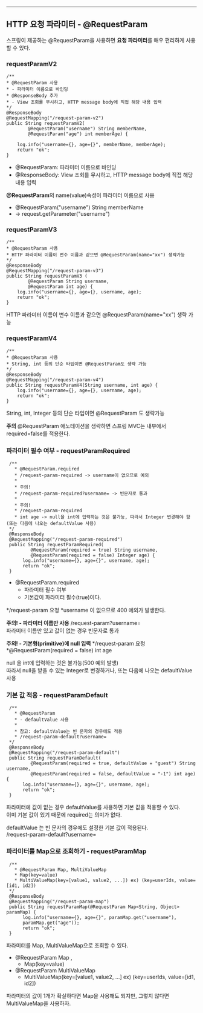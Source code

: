 ***
## HTTP 요청 파라미터 - @RequestParam
스프링이 제공하는 @RequestParam을 사용하면 **요청 파라미터**를 매우 편리하게 사용할 수 있다. 

### requestParamV2
```
/**
* @RequestParam 사용
* - 파라미터 이름으로 바인딩
* @ResponseBody 추가
* - View 조회를 무시하고, HTTP message body에 직접 해당 내용 입력
*/
@ResponseBody
@RequestMapping("/request-param-v2")
public String requestParamV2(
        @RequestParam("username") String memberName,
        @RequestParam("age") int memberAge) {

    log.info("username={}, age={}", memberName, memberAge);
    return "ok";
}
```

* @RequestParam: 파라미터 이름으로 바인딩
* @ResponseBody: View 조회를 무시하고, HTTP message body에 직접 해당 내용 입력

**@RequestParam**의 name(value)속성이 파라미터 이름으로 사용
* @RequestParam("username") String memberName
* -> request.getParameter("username")

### requestParamV3
```
/**
* @RequestParam 사용
* HTTP 파라미터 이름이 변수 이름과 같으면 @RequestParam(name="xx") 생략가능
*/
@ResponseBody
@RequestMapping("/request-param-v3")
public String requestParamV3 (
        @RequestParam String username,
        @RequestParam int age) {
    log.info("username={}, age={}, username, age);
    return "ok";
}
```
HTTP 파라미터 이름이 변수 이름과 같으면 @RequestParam(name="xx") 생략 가능

### requestParamV4
```
/**
* @RequestParam 사용
* String, int 등의 단순 타입이면 @RequestParam도 생략 가능
*/
@ResponseBody
@RequestMapping("/request-param-v4")
public String requestParamV4(String username, int age) {
    log.info("username={}, age={}, username, age);
    return "ok";
}
```

String, int, Integer 등의 단순 타입이면 @RequestParam 도 생략가능

**주의**
@RequestParam 애노테이션을 생략하면 스프링 MVC는 내부에서 required=false를 적용한다. 


### 파라미터 필수 여부 - requestParamRequired
```
 /**
   * @RequestParam.required
   * /request-param-required -> username이 없으므로 예외
   *
   * 주의!
   * /request-param-required?username= -> 빈문자로 통과
   *
   * 주의!
   * /request-param-required
   * int age -> null을 int에 입력하는 것은 불가능, 따라서 Integer 변경해야 함(또는 다음에 나오는 defaultValue 사용)
 */
 @ResponseBody
 @RequestMapping("/request-param-required")
 public String requestParamRequired(
         @RequestParam(required = true) String username,
         @RequestParam(required = false) Integer age) {
      log.info("username={}, age={}", username, age);
      return "ok";
 }
```

* @RequestParam.required
  * 파라미터 필수 여부
  * 기본값이 파라미터 필수(true)이다.
  
*/request-param 요청
  *username 이 없으므로 400 예외가 발생한다.

**주의! - 파라미터 이름만 사용**
/request-param?username=</br>
파라미터 이름만 있고 값이 없는 경우  빈문자로 통과

**주의! - 기본형(primitive)에 null 입력**
*/request-param 요청
*@RequestParam(required = false) int age

null 을 int에 입력하는 것은 불가능(500 예외 발생) </br>
따라서 null을 받을 수 있는 Integer로 변경하거나, 또는 다음에 나오는 defaultValue 사용

### 기본 값 적용 - requestParamDefault
```
 /**
   * @RequestParam
   * - defaultValue 사용
   *
   * 참고: defaultValue는 빈 문자의 경우에도 적용
   * /request-param-default?username=
 */
 @ResponseBody
 @RequestMapping("/request-param-default")
 public String requestParamDefault(
         @RequestParam(required = true, defaultValue = "guest") String username,
         @RequestParam(required = false, defaultValue = "-1") int age) {
      log.info("username={}, age={}", username, age);
      return "ok";
 }
```
파라미터에 값이 없는 경우 defaultValue를 사용하면 기본 값을 적용할 수 있다.</br>
이미 기본 값이 있기 때문에 required는 의미가 없다.</br>

defaultValue 는 빈 문자의 경우에도 설정한 기본 값이 적용된다.</br>
/request-param-default?username=

### 파라미터를 Map으로 조회하기 - requestParamMap
```
 /**
   * @RequestParam Map, MultiValueMap
   * Map(key=value)
   * MultiValueMap(key=[value1, value2, ...]) ex) (key=userIds, value=[id1, id2])
 */
 @ResponseBody
 @RequestMapping("/request-param-map")
 public String requestParamMap(@RequestParam Map<String, Object> paramMap) {
      log.info("username={}, age={}", paramMap.get("username"),
      paramMap.get("age"));
      return "ok";
 }
```

파라미터를 Map, MultiValueMap으로 조회할 수 있다. </br>

* @RequestParam Map , 
  * Map(key=value)
* @RequestParam MultiValueMap
  * MultiValueMap(key=[value1, value2, ...] ex) (key=userIds, value=[id1, id2])
 
파라미터의 값이 1개가 확실하다면 Map을 사용해도 되지만, 그렇지 않다면 MultiValueMap을 사용하자.
